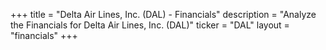 +++
title = "Delta Air Lines, Inc. (DAL) - Financials"
description = "Analyze the Financials for Delta Air Lines, Inc. (DAL)"
ticker = "DAL"
layout = "financials"
+++

